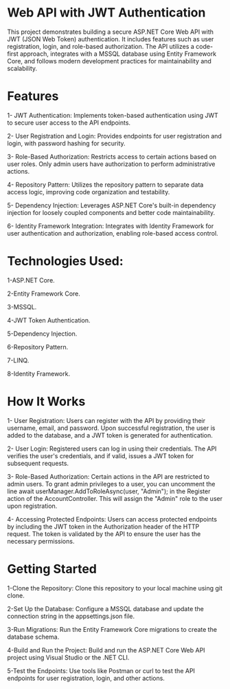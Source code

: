 #  Web API with JWT Authentication
This project demonstrates building a secure ASP.NET Core Web API with JWT (JSON Web Token) authentication. It includes features such as user registration, login, and role-based authorization. The API utilizes a code-first approach, integrates with a MSSQL database using Entity Framework Core, and follows modern development practices for maintainability and scalability.

# Features
1- JWT Authentication: Implements token-based authentication using JWT to secure user access to the API endpoints. 

2- User Registration and Login: Provides endpoints for user registration and login, with password hashing for security.

3- Role-Based Authorization: Restricts access to certain actions based on user roles. Only admin users have authorization to perform administrative actions.

4- Repository Pattern: Utilizes the repository pattern to separate data access logic, improving code organization and testability.

5- Dependency Injection: Leverages ASP.NET Core's built-in dependency injection for loosely coupled components and better code maintainability.

6- Identity Framework Integration: Integrates with Identity Framework for user authentication and authorization, enabling role-based access control.

# Technologies Used:
1-ASP.NET Core.

2-Entity Framework Core.

3-MSSQL.

4-JWT Token Authentication.

5-Dependency Injection.

6-Repository Pattern.

7-LINQ.

8-Identity Framework.

# How It Works
1- User Registration: Users can register with the API by providing their username, email, and password. Upon successful registration, the user is added to the database, and a JWT token is generated for authentication.

2- User Login: Registered users can log in using their credentials. The API verifies the user's credentials, and if valid, issues a JWT token for subsequent requests.

3- Role-Based Authorization: Certain actions in the API are restricted to admin users. To grant admin privileges to a user, you can uncomment the line await userManager.AddToRoleAsync(user, "Admin"); in the Register action of the AccountController. This will assign the "Admin" role to the user upon registration.

4- Accessing Protected Endpoints: Users can access protected endpoints by including the JWT token in the Authorization header of the HTTP request. The token is validated by the API to ensure the user has the necessary permissions.

# Getting Started
1-Clone the Repository: Clone this repository to your local machine using git clone.

2-Set Up the Database: Configure a MSSQL database and update the connection string in the appsettings.json file.

3-Run Migrations: Run the Entity Framework Core migrations to create the database schema.

4-Build and Run the Project: Build and run the ASP.NET Core Web API project using Visual Studio or the .NET CLI.

5-Test the Endpoints: Use tools like Postman or curl to test the API endpoints for user registration, login, and other actions.


